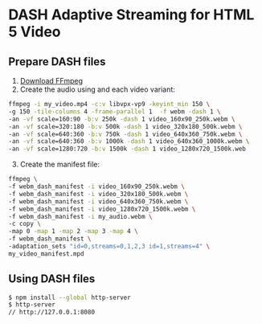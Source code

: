 # DASH Adaptive Streaming for HTML 5 Video

## Prepare DASH files

1. [Download FFmpeg](https://www.ffmpeg.org/download.html)
2. Create the audio using and each video variant:

  ```bash
  ffmpeg -i my_video.mp4 -c:v libvpx-vp9 -keyint_min 150 \
  -g 150 -tile-columns 4 -frame-parallel 1  -f webm -dash 1 \
  -an -vf scale=160:90 -b:v 250k -dash 1 video_160x90_250k.webm \
  -an -vf scale=320:180 -b:v 500k -dash 1 video_320x180_500k.webm \
  -an -vf scale=640:360 -b:v 750k -dash 1 video_640x360_750k.webm \
  -an -vf scale=640:360 -b:v 1000k -dash 1 video_640x360_1000k.webm \
  -an -vf scale=1280:720 -b:v 1500k -dash 1 video_1280x720_1500k.web
  ```
3. Create the manifest file:

  ```bash
  ffmpeg \
  -f webm_dash_manifest -i video_160x90_250k.webm \
  -f webm_dash_manifest -i video_320x180_500k.webm \
  -f webm_dash_manifest -i video_640x360_750k.webm \
  -f webm_dash_manifest -i video_1280x720_1500k.webm \
  -f webm_dash_manifest -i my_audio.webm \
  -c copy \
  -map 0 -map 1 -map 2 -map 3 -map 4 \
  -f webm_dash_manifest \
  -adaptation_sets "id=0,streams=0,1,2,3 id=1,streams=4" \
  my_video_manifest.mpd
  ```

## Using DASH files

```bash
$ npm install --global http-server
$ http-server
// http://127.0.0.1:8080
```